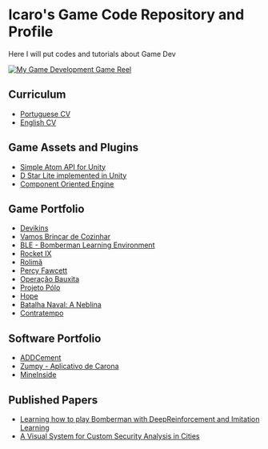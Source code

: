# Icaro's Game Code Repository and Profile
Here I will put codes and tutorials about Game Dev

[![My Game Development Game Reel](https://img.youtube.com/vi/a1I1lLb1fpY/maxresdefault.jpg)](https://youtu.be/a1I1lLb1fpY)

## Curriculum
* [Portuguese CV](https://github.com/icaro56/icaro56.github.io/blob/main/icaro_CV_portuguese.pdf)
* [English CV](https://github.com/icaro56/icaro56.github.io/blob/main/icaro_CV_english.pdf)


## Game Assets and Plugins
* [Simple Atom API for Unity](https://icaro56.github.io/simple-atoms-so/)
* [D Star Lite implemented in Unity](https://github.com/icaro56/d-star-lite-in-unity)
* [Component Oriented Engine](https://github.com/icaro56/component-oriented-engine)


## Game Portfolio

* [Devikins](https://devikins.com/en-us)
* [Vamos Brincar de Cozinhar](https://turmadamonica.uol.com.br/appsegames/id/vamosbrincardecozinhar)
* [BLE - Bomberman Learning Environment](https://github.com/MeLLL-UFF/pip)
* [Rocket IX](https://www.youtube.com/watch?v=AEKo3V7YciE)
* [Rolimã](https://www.youtube.com/watch?v=mKb96AJ0KXo)
* [Percy Fawcett](https://www.youtube.com/watch?v=e78j7LtIa18)
* [Operação Bauxita](https://www.youtube.com/watch?v=F8GahPWaqIg)
* [Projeto Pólo](https://www.youtube.com/watch?v=wDqDLzj9Q5U)
* [Hope]()
* [Batalha Naval: A Neblina](https://www.youtube.com/watch?v=xBE6_lO8lmw)
* [Contratempo]()


## Software Portfolio
* [ADDCement](https://www.linkedin.com/company/addlabs/?originalSubdomain=br)
* [Zumpy - Aplicativo de Carona](https://www.zumpy.com.br/)
* [MineInside](https://www.youtube.com/watch?app=desktop&v=4-YvL_-mPqg)

## Published Papers
* [Learning how to play Bomberman with DeepReinforcement and Imitation Learning](https://link.springer.com/chapter/10.1007/978-3-030-34644-7_10)
* [A Visual System for Custom Security Analysis in Cities](http://sibgrapi2017.ic.uff.br/e-proceedings/assets/papers/WVIS/WVIS5.pdf)


